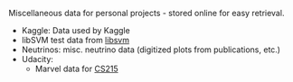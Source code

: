 Miscellaneous data for personal projects - stored online for easy retrieval.

* Kaggle: Data used by Kaggle
* libSVM test data from [libsvm](http://ntucsu.csie.ntu.edu.tw/~cjlin/libsvmtools/datasets/)
* Neutrinos: misc. neutrino data (digitized plots from publications, etc.)
* Udacity:
    * Marvel data for [CS215](https://www.udacity.com/course/intro-to-algorithms--cs215)
